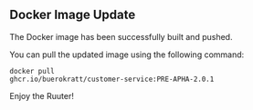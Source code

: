 ## Docker Image Update

The Docker image has been successfully built and pushed.

You can pull the updated image using the following command:

<code>docker pull ghcr.io/buerokratt/customer-service:PRE-APHA-2.0.1</code>

Enjoy the Ruuter!
